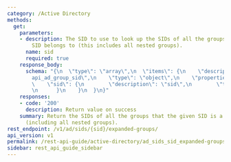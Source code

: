 ```yaml
---
category: /Active Directory
methods:
  get:
    parameters:
    - description: The SID to use to look up the SIDs of all the groups that this
        SID belongs to (this includes all nested groups).
      name: sid
      required: true
    response_body:
      schema: "{\n  \"type\": \"array\",\n  \"items\": {\n    \"description\": \"\
        api_ad_group_sid\",\n    \"type\": \"object\",\n    \"properties\": {\n  \
        \    \"sid\": {\n        \"description\": \"sid\",\n        \"type\": \"string\"\
        \n      }\n    }\n  }\n}"
    responses:
    - code: '200'
      description: Return value on success
    summary: Return the SIDs of all the groups that the given SID is a member of,
      (including all nested groups).
rest_endpoint: /v1/ad/sids/{sid}/expanded-groups/
api_version: v1
permalink: /rest-api-guide/active-directory/ad_sids_sid_expanded-groups.html
sidebar: rest_api_guide_sidebar
---
```

